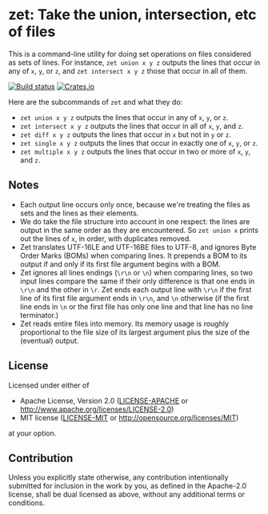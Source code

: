 zet: Take the union, intersection, etc of files
=================================================

This is a command-line utility for doing set operations on files considered as
sets of lines. For instance, `zet union x y z` outputs the lines that occur in
any of `x`, `y`, or `z`, and `zet intersect x y z` those that occur in all of them.

[![Build status](https://github.com/yarrow/zet/actions/workflows/ci.yml/badge.svg)](https://github.com/yarrow/zet/actions)
[![Crates.io](https://img.shields.io/crates/v/zet.svg)](https://crates.io/crates/zet)

Here are the subcommands of `zet` and what they do:

* `zet union x y z` outputs the lines that occur in any of `x`, `y`, or `z`.
* `zet intersect x y z` outputs the lines that occur in all of `x`, `y`, and `z`.
* `zet diff x y z` outputs the lines that occur in `x` but not in `y` or `z`.
* `zet single x y z` outputs the lines that occur in exactly one of `x`, `y`,
  or `z`.
* `zet multiple x y z` outputs the lines that occur in two or more of `x`, `y`,
  and `z`.

## Notes

* Each output line occurs only once, because we're treating the files as sets
  and the lines as their elements.
* We do take the file structure into account in one respect: the lines are
  output in the same order as they are encountered. So `zet union x` prints out
  the lines of `x`, in order, with duplicates removed.
* Zet translates UTF-16LE and UTF-16BE files to UTF-8, and ignores Byte Order
  Marks (BOMs) when comparing lines. It prepends a BOM to its output if and
  only if its first file argument begins with a BOM.
* Zet ignores all lines endings (`\r\n` or `\n`) when comparing lines, so two
  input lines compare the same if their only difference is that one ends in
  `\r\n` and the other in `\r`. Zet ends each output line with `\r\n` if the
  first line of its first file argument ends in `\r\n`, and `\n` otherwise (if
  the first line ends in `\n` or the first file has only one line and that line
  has no line terminator.)
* Zet reads entire files into memory. Its memory usage is roughly proportional
  to the file size of its largest argument plus the size of the (eventual)
  output.

## License

Licensed under either of

 * Apache License, Version 2.0
   ([LICENSE-APACHE](LICENSE-APACHE) or http://www.apache.org/licenses/LICENSE-2.0)
 * MIT license
   ([LICENSE-MIT](LICENSE-MIT) or http://opensource.org/licenses/MIT)

at your option.

## Contribution

Unless you explicitly state otherwise, any contribution intentionally submitted
for inclusion in the work by you, as defined in the Apache-2.0 license, shall be
dual licensed as above, without any additional terms or conditions.
